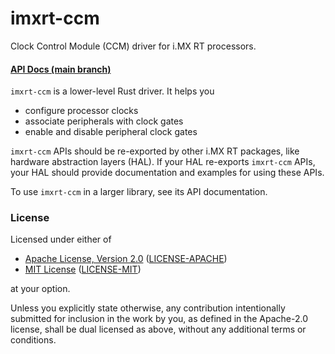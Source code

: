 # imxrt-ccm

Clock Control Module (CCM) driver for i.MX RT processors.

#### [API Docs (main branch)][main-api-docs]

[main-api-docs]: https://imxrt-rs.github.io/imxrt-ccm/

`imxrt-ccm` is a lower-level Rust driver. It helps you

- configure processor clocks
- associate peripherals with clock gates
- enable and disable peripheral clock gates

`imxrt-ccm` APIs should be re-exported by other i.MX RT packages, like hardware
abstraction layers (HAL). If your HAL re-exports `imxrt-ccm` APIs, your HAL
should provide documentation and examples for using these APIs.

To use `imxrt-ccm` in a larger library, see its API documentation.

### License

Licensed under either of

- [Apache License, Version 2.0](http://www.apache.org/licenses/LICENSE-2.0) ([LICENSE-APACHE](./LICENSE-APACHE))
- [MIT License](http://opensource.org/licenses/MIT) ([LICENSE-MIT](./LICENSE-MIT))

at your option.

Unless you explicitly state otherwise, any contribution intentionally submitted
for inclusion in the work by you, as defined in the Apache-2.0 license, shall be
dual licensed as above, without any additional terms or conditions.
